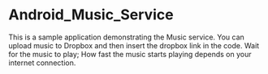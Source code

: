 # Android_Music_Service
This is a sample application demonstrating the Music service.
You can upload music to Dropbox and then insert the dropbox link in the code.
Wait for the music to play; How fast the music starts playing depends on your internet connection.
